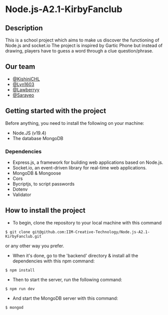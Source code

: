 # Node.js-A2.1-KirbyFanclub 

## Description
This is a school project which aims to make us discover the functioning of Node.js and socket.io
The project is inspired by Gartic Phone but instead of drawing, players have to guess a word through a clue question/phrase.

## Our team
- [@KishiniCHL](https://github.com/KishiniCHL)
- [@Lyn1603](https://github.com/Lyn1603)
- [@Lawberryy](https://github.com/Lawberryy)
- [@Sarayeo](https://github.com/Sarayeo)

## Getting started with the project

Before anything, you need to install the following on your machine:
- Node.JS (v19.4)
- The database MongoDB

### Dependencies
- Express.js, a framework for building web applications based on Node.js.
- Socket.io, an event-driven library for real-time web applications.
- MongoDB & Mongoose
- Cors
- Bycriptjs, to script passwords
- Dotenv
- Validator

## How to install the project

- To begin, clone the repository to your local machine with this command
```shell
$ git clone git@github.com:IIM-Creative-Technology/Node.js-A2.1-KirbyFanclub.git
```
or any other way you prefer.
- When it's done, go to the 'backend' directory & install all the dependencies with this npm command:
```shell
$ npm install
```
- Then to start the server, run the following command:
```shell
$ npm run dev
```
- And start the MongoDB server with this command:
```shell
$ mongod
```